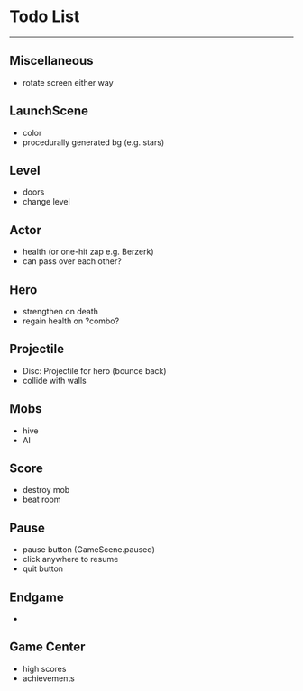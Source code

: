 # Todo List

---

## Miscellaneous
* rotate screen either way

## LaunchScene
* color
* procedurally generated bg (e.g. stars)

## Level
* doors
* change level

## Actor
* health (or one-hit zap e.g. Berzerk)
* can pass over each other?

## Hero
* strengthen on death
* regain health on ?combo?

## Projectile
* Disc: Projectile for hero (bounce back)
* collide with walls

## Mobs
* hive
* AI

## Score
* destroy mob
* beat room

## Pause
* pause button (GameScene.paused)
* click anywhere to resume
* quit button

## Endgame
* 

## Game Center
* high scores
* achievements
